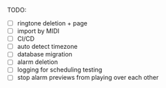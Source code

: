 TODO:
- [ ] ringtone deletion + page
- [ ] import by MIDI
- [ ] CI/CD
- [ ] auto detect timezone
- [ ] database migration
- [ ] alarm deletion
- [ ] logging for scheduling testing
- [ ] stop alarm previews from playing over each other 